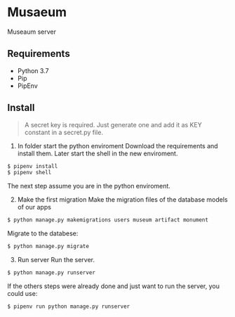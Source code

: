 # Musaeum

Museaum server

## Requirements

- Python 3.7
- Pip
- PipEnv

## Install
> A secret key is required. Just generate one and add it as KEY constant in a secret.py file.

1. In folder start the python enviroment
Download the requirements and install them. Later start the shell in the new enviroment.
```sh
$ pipenv install
$ pipenv shell
```
The next step assume you are in the python enviroment.

2. Make the first migration
Make the migration files of the database models of our apps
```sh
$ python manage.py makemigrations users museum artifact monument
```
Migrate to the databese:
```sh
$ python manage.py migrate
```

3. Run server
Run the server.
```sh
$ python manage.py runserver
```
If the others steps were already done and just want to run the server, you could use:
```sh
$ pipenv run python manage.py runserver
```

